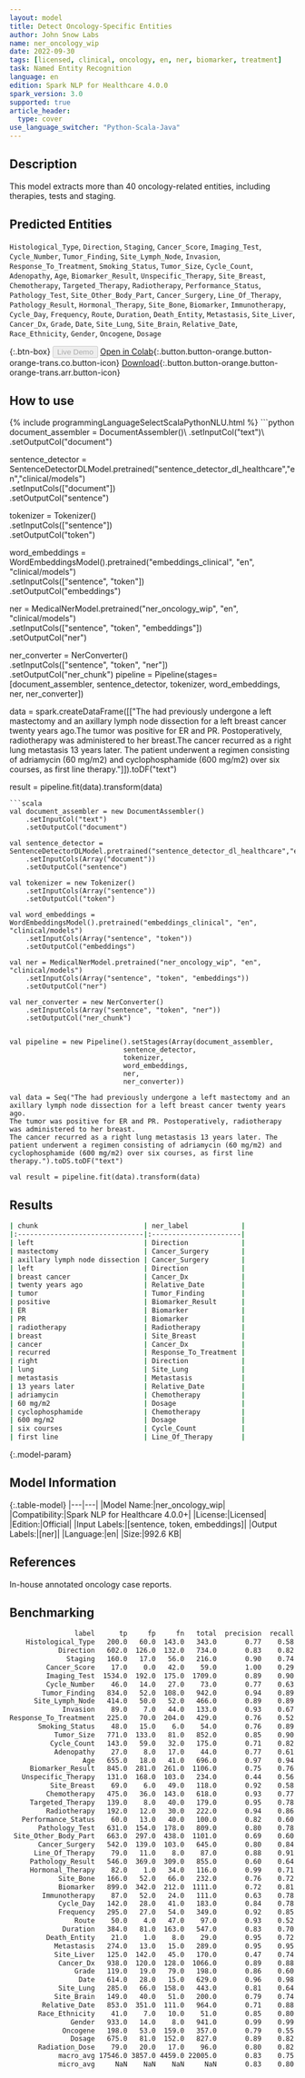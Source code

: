 ```yaml
---
layout: model
title: Detect Oncology-Specific Entities
author: John Snow Labs
name: ner_oncology_wip
date: 2022-09-30
tags: [licensed, clinical, oncology, en, ner, biomarker, treatment]
task: Named Entity Recognition
language: en
edition: Spark NLP for Healthcare 4.0.0
spark_version: 3.0
supported: true
article_header:
  type: cover
use_language_switcher: "Python-Scala-Java"
---
```


## Description

This model extracts more than 40 oncology-related entities, including therapies, tests and staging.

## Predicted Entities

`Histological_Type`, `Direction`, `Staging`, `Cancer_Score`, `Imaging_Test`, `Cycle_Number`, `Tumor_Finding`, `Site_Lymph_Node`, `Invasion`, `Response_To_Treatment`, `Smoking_Status`, `Tumor_Size`, `Cycle_Count`, `Adenopathy`, `Age`, `Biomarker_Result`, `Unspecific_Therapy`, `Site_Breast`, `Chemotherapy`, `Targeted_Therapy`, `Radiotherapy`, `Performance_Status`, `Pathology_Test`, `Site_Other_Body_Part`, `Cancer_Surgery`, `Line_Of_Therapy`, `Pathology_Result`, `Hormonal_Therapy`, `Site_Bone`, `Biomarker`, `Immunotherapy`, `Cycle_Day`, `Frequency`, `Route`, `Duration`, `Death_Entity`, `Metastasis`, `Site_Liver`, `Cancer_Dx`, `Grade`, `Date`, `Site_Lung`, `Site_Brain`, `Relative_Date`, `Race_Ethnicity`, `Gender`, `Oncogene`, `Dosage`

{:.btn-box}
<button class="button button-orange" disabled>Live Demo</button>
[Open in Colab](https://colab.research.google.com/github/JohnSnowLabs/spark-nlp-workshop/blob/master/tutorials/Certification_Trainings/Healthcare/27.Oncology_Model.ipynb){:.button.button-orange.button-orange-trans.co.button-icon}
[Download](https://s3.amazonaws.com/auxdata.johnsnowlabs.com/clinical/models/ner_oncology_wip_en_4.0.0_3.0_1664556885893.zip){:.button.button-orange.button-orange-trans.arr.button-icon}

## How to use



<div class="tabs-box" markdown="1">
{% include programmingLanguageSelectScalaPythonNLU.html %}
```python
document_assembler = DocumentAssembler()\
    .setInputCol("text")\
    .setOutputCol("document")

sentence_detector = SentenceDetectorDLModel.pretrained("sentence_detector_dl_healthcare","en","clinical/models")\
    .setInputCols(["document"])\
    .setOutputCol("sentence")

tokenizer = Tokenizer() \
    .setInputCols(["sentence"]) \
    .setOutputCol("token")

word_embeddings = WordEmbeddingsModel().pretrained("embeddings_clinical", "en", "clinical/models")\
    .setInputCols(["sentence", "token"]) \
    .setOutputCol("embeddings")                

ner = MedicalNerModel.pretrained("ner_oncology_wip", "en", "clinical/models") \
    .setInputCols(["sentence", "token", "embeddings"]) \
    .setOutputCol("ner")

ner_converter = NerConverter() \
    .setInputCols(["sentence", "token", "ner"]) \
    .setOutputCol("ner_chunk")
pipeline = Pipeline(stages=[document_assembler,
                            sentence_detector,
                            tokenizer,
                            word_embeddings,
                            ner,
                            ner_converter])

data = spark.createDataFrame([["The had previously undergone a left mastectomy and an axillary lymph node dissection for a left breast cancer twenty years ago.The tumor was positive for ER and PR. Postoperatively, radiotherapy was administered to her breast.The cancer recurred as a right lung metastasis 13 years later. The patient underwent a regimen consisting of adriamycin (60 mg/m2) and cyclophosphamide (600 mg/m2) over six courses, as first line therapy."]]).toDF("text")

result = pipeline.fit(data).transform(data)
```
```scala
val document_assembler = new DocumentAssembler()
    .setInputCol("text")
    .setOutputCol("document")
    
val sentence_detector = SentenceDetectorDLModel.pretrained("sentence_detector_dl_healthcare","en","clinical/models")
    .setInputCols(Array("document"))
    .setOutputCol("sentence")
    
val tokenizer = new Tokenizer()
    .setInputCols(Array("sentence"))
    .setOutputCol("token")
    
val word_embeddings = WordEmbeddingsModel().pretrained("embeddings_clinical", "en", "clinical/models")
    .setInputCols(Array("sentence", "token"))
    .setOutputCol("embeddings")                
    
val ner = MedicalNerModel.pretrained("ner_oncology_wip", "en", "clinical/models")
    .setInputCols(Array("sentence", "token", "embeddings"))
    .setOutputCol("ner")
    
val ner_converter = new NerConverter()
    .setInputCols(Array("sentence", "token", "ner"))
    .setOutputCol("ner_chunk")

        
val pipeline = new Pipeline().setStages(Array(document_assembler,
                            sentence_detector,
                            tokenizer,
                            word_embeddings,
                            ner,
                            ner_converter))    

val data = Seq("The had previously undergone a left mastectomy and an axillary lymph node dissection for a left breast cancer twenty years ago.
The tumor was positive for ER and PR. Postoperatively, radiotherapy was administered to her breast.
The cancer recurred as a right lung metastasis 13 years later. The patient underwent a regimen consisting of adriamycin (60 mg/m2) and cyclophosphamide (600 mg/m2) over six courses, as first line therapy.").toDS.toDF("text")

val result = pipeline.fit(data).transform(data)
```
</div>

## Results

```bash
| chunk                          | ner_label             |
|:-------------------------------|:----------------------|
| left                           | Direction             |
| mastectomy                     | Cancer_Surgery        |
| axillary lymph node dissection | Cancer_Surgery        |
| left                           | Direction             |
| breast cancer                  | Cancer_Dx             |
| twenty years ago               | Relative_Date         |
| tumor                          | Tumor_Finding         |
| positive                       | Biomarker_Result      |
| ER                             | Biomarker             |
| PR                             | Biomarker             |
| radiotherapy                   | Radiotherapy          |
| breast                         | Site_Breast           |
| cancer                         | Cancer_Dx             |
| recurred                       | Response_To_Treatment |
| right                          | Direction             |
| lung                           | Site_Lung             |
| metastasis                     | Metastasis            |
| 13 years later                 | Relative_Date         |
| adriamycin                     | Chemotherapy          |
| 60 mg/m2                       | Dosage                |
| cyclophosphamide               | Chemotherapy          |
| 600 mg/m2                      | Dosage                |
| six courses                    | Cycle_Count           |
| first line                     | Line_Of_Therapy       |
```

{:.model-param}
## Model Information

{:.table-model}
|---|---|
|Model Name:|ner_oncology_wip|
|Compatibility:|Spark NLP for Healthcare 4.0.0+|
|License:|Licensed|
|Edition:|Official|
|Input Labels:|[sentence, token, embeddings]|
|Output Labels:|[ner]|
|Language:|en|
|Size:|992.6 KB|

## References

In-house annotated oncology case reports.

## Benchmarking

```bash
                label      tp     fp     fn   total  precision  recall   f1
    Histological_Type   200.0   60.0  143.0   343.0       0.77    0.58 0.66
            Direction   602.0  126.0  132.0   734.0       0.83    0.82 0.82
              Staging   160.0   17.0   56.0   216.0       0.90    0.74 0.81
         Cancer_Score    17.0    0.0   42.0    59.0       1.00    0.29 0.45
         Imaging_Test  1534.0  192.0  175.0  1709.0       0.89    0.90 0.89
         Cycle_Number    46.0   14.0   27.0    73.0       0.77    0.63 0.69
        Tumor_Finding   834.0   52.0  108.0   942.0       0.94    0.89 0.91
      Site_Lymph_Node   414.0   50.0   52.0   466.0       0.89    0.89 0.89
             Invasion    89.0    7.0   44.0   133.0       0.93    0.67 0.78
Response_To_Treatment   225.0   70.0  204.0   429.0       0.76    0.52 0.62
       Smoking_Status    48.0   15.0    6.0    54.0       0.76    0.89 0.82
           Tumor_Size   771.0  133.0   81.0   852.0       0.85    0.90 0.88
          Cycle_Count   143.0   59.0   32.0   175.0       0.71    0.82 0.76
           Adenopathy    27.0    8.0   17.0    44.0       0.77    0.61 0.68
                  Age   655.0   18.0   41.0   696.0       0.97    0.94 0.96
     Biomarker_Result   845.0  281.0  261.0  1106.0       0.75    0.76 0.76
   Unspecific_Therapy   131.0  168.0  103.0   234.0       0.44    0.56 0.49
          Site_Breast    69.0    6.0   49.0   118.0       0.92    0.58 0.72
         Chemotherapy   475.0   36.0  143.0   618.0       0.93    0.77 0.84
     Targeted_Therapy   139.0    8.0   40.0   179.0       0.95    0.78 0.85
         Radiotherapy   192.0   12.0   30.0   222.0       0.94    0.86 0.90
   Performance_Status    60.0   13.0   40.0   100.0       0.82    0.60 0.69
       Pathology_Test   631.0  154.0  178.0   809.0       0.80    0.78 0.79
 Site_Other_Body_Part   663.0  297.0  438.0  1101.0       0.69    0.60 0.64
       Cancer_Surgery   542.0  139.0  103.0   645.0       0.80    0.84 0.82
      Line_Of_Therapy    79.0   11.0    8.0    87.0       0.88    0.91 0.89
     Pathology_Result   546.0  369.0  309.0   855.0       0.60    0.64 0.62
     Hormonal_Therapy    82.0    1.0   34.0   116.0       0.99    0.71 0.82
            Site_Bone   166.0   52.0   66.0   232.0       0.76    0.72 0.74
            Biomarker   899.0  342.0  212.0  1111.0       0.72    0.81 0.76
        Immunotherapy    87.0   52.0   24.0   111.0       0.63    0.78 0.70
            Cycle_Day   142.0   28.0   41.0   183.0       0.84    0.78 0.80
            Frequency   295.0   27.0   54.0   349.0       0.92    0.85 0.88
                Route    50.0    4.0   47.0    97.0       0.93    0.52 0.66
             Duration   384.0   81.0  163.0   547.0       0.83    0.70 0.76
         Death_Entity    21.0    1.0    8.0    29.0       0.95    0.72 0.82
           Metastasis   274.0   13.0   15.0   289.0       0.95    0.95 0.95
           Site_Liver   125.0  142.0   45.0   170.0       0.47    0.74 0.57
            Cancer_Dx   938.0  120.0  128.0  1066.0       0.89    0.88 0.88
                Grade   119.0   19.0   79.0   198.0       0.86    0.60 0.71
                 Date   614.0   28.0   15.0   629.0       0.96    0.98 0.97
            Site_Lung   285.0   66.0  158.0   443.0       0.81    0.64 0.72
           Site_Brain   149.0   40.0   51.0   200.0       0.79    0.74 0.77
        Relative_Date   853.0  351.0  111.0   964.0       0.71    0.88 0.79
       Race_Ethnicity    41.0    7.0   10.0    51.0       0.85    0.80 0.83
               Gender   933.0   14.0    8.0   941.0       0.99    0.99 0.99
             Oncogene   198.0   53.0  159.0   357.0       0.79    0.55 0.65
               Dosage   675.0   81.0  152.0   827.0       0.89    0.82 0.85
       Radiation_Dose    79.0   20.0   17.0    96.0       0.80    0.82 0.81
            macro_avg 17546.0 3857.0 4459.0 22005.0       0.83    0.75 0.78
            micro_avg     NaN    NaN    NaN     NaN       0.83    0.80 0.81
```
